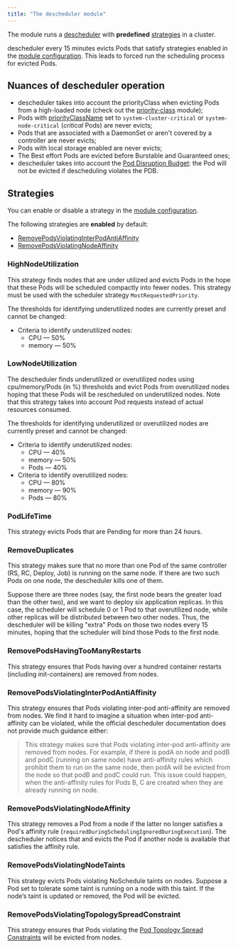 ```yaml
---
title: "The descheduler module"
---
```


The module runs a [descheduler](https://github.com/kubernetes-incubator/descheduler) with **predefined** [strategies](#strategies) in a cluster.

descheduler every 15 minutes evicts Pods that satisfy strategies enabled in the [module configuration](configuration.html). This leads to forced run the scheduling process for evicted Pods.

## Nuances of descheduler operation

* descheduler takes into account the priorityClass when evicting Pods from a high-loaded node (check out the [priority-class](../001-priority-class/) module);
* Pods with [priorityClassName](../001-priority-class/) set to `system-cluster-critical` or `system-node-critical` (*critical* Pods) are never evicts;
* Pods that are associated with a DaemonSet or aren't covered by a controller are never evicts;
* Pods with local storage enabled are never evicts;
* The Best effort Pods are evicted before Burstable and Guaranteed ones;
* descheduler takes into account the [Pod Disruption Budget](https://kubernetes.io/docs/concepts/workloads/pods/disruptions/):  the Pod will not be evicted if descheduling violates the PDB.

## Strategies

You can enable or disable a strategy in the [module configuration](configuration.html).

The following strategies are **enabled** by default:
* [RemovePodsViolatingInterPodAntiAffinity](#removepodsviolatinginterpodantiaffinity)
* [RemovePodsViolatingNodeAffinity](#removepodsviolatingnodeaffinity)

### HighNodeUtilization

This strategy finds nodes that are under utilized and evicts Pods in the hope that these Pods will be scheduled
compactly into fewer nodes. This strategy must be used with the scheduler strategy `MostRequestedPriority`.

The thresholds for identifying underutilized nodes are currently preset and cannot be changed:
* Criteria to identify underutilized nodes:
  * CPU — 50%
  * memory — 50%

### LowNodeUtilization

The descheduler finds underutilized or overutilized nodes using cpu/memory/Pods (in %) thresholds and evict Pods from overutilized nodes hoping that these Pods will be rescheduled on underutilized nodes. Note that this strategy takes into account Pod requests instead of actual resources consumed.

The thresholds for identifying underutilized or overutilized nodes are currently preset and cannot be changed:
* Criteria to identify underutilized nodes:
  * CPU — 40%
  * memory — 50%
  * Pods — 40%
* Criteria to identify overutilized nodes:
  * CPU — 80%
  * memory — 90%
  * Pods — 80%

### PodLifeTime

This strategy evicts Pods that are Pending for more than 24 hours.

### RemoveDuplicates

This strategy makes sure that no more than one Pod of the same controller (RS, RC, Deploy, Job) is running on the same node. If there are two such Pods on one node, the descheduler kills one of them.

Suppose there are three nodes (say, the first node bears the greater load than the other two), and we want to deploy six application replicas. In this case, the scheduler will schedule 0 or 1 Pod to that overutilized node, while other replicas will be distributed between two other nodes. Thus, the descheduler will be killing "extra" Pods on those two nodes every 15 minutes, hoping that the scheduler will bind those Pods to the first node.

### RemovePodsHavingTooManyRestarts

This strategy ensures that Pods having over a hundred container restarts (including init-containers) are removed from nodes.

### RemovePodsViolatingInterPodAntiAffinity

This strategy ensures that Pods violating inter-pod anti-affinity are removed from nodes. We find it hard to imagine a situation when inter-pod anti-affinity can be violated, while the official descheduler documentation does not provide much guidance either:

> This strategy makes sure that Pods violating inter-pod anti-affinity are removed from nodes. For example, if there is podA on node and podB and podC (running on same node) have anti-affinity rules which prohibit them to run on the same node, then podA will be evicted from the node so that podB and podC could run. This issue could happen, when the anti-affinity rules for Pods B, C are created when they are already running on node.

### RemovePodsViolatingNodeAffinity

This strategy removes a Pod from a node if the latter no longer satisfies a Pod's affinity rule (`requiredDuringSchedulingIgnoredDuringExecution`). The descheduler notices that and evicts the Pod if another node is available that satisfies the affinity rule.

### RemovePodsViolatingNodeTaints

This strategy evicts Pods violating NoSchedule taints on nodes. Suppose a Pod set to tolerate some taint is running on a node with this taint. If the node’s taint is updated or removed, the Pod will be evicted.

### RemovePodsViolatingTopologySpreadConstraint

This strategy ensures that Pods violating the [Pod Topology Spread Constraints](https://kubernetes.io/docs/concepts/workloads/pods/pod-topology-spread-constraints/) will be evicted from nodes.
